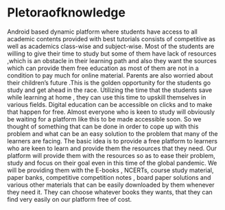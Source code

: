 # Pletoraofknowledge

Android based dynamic platform where students have access to all academic contents provided with best tutorials consists of competitive as well as academics class-wise and subject-wise. 
Most of the students are willing to give their time to study but some of them have lack of resources ,which is an obstacle in their learning path and also they want the sources which can provide them free education as most of them are not in a condition to pay much for online material. Parents are also worried about their children’s future .This is the golden opportunity for the students go study and get ahead in the race. Utilizing the time that the students save while learning at home , they can use this time to upskill themselves in various fields. Digital education can be accessible on clicks and to make that happen for free. Almost everyone who is keen to study will obviously be waiting for a platform like this to be made accessible soon. So we thought of something that can be done in order to cope up with this problem and what can be an easy solution to the problem that many of the learners are facing. The basic idea is to provide a free platform to learners who are keen to learn and provide them the resources that they need. Our platform will provide them with the resources so as to ease their problem, study and focus on their goal even in this time of the global pandemic. We will be providing them with the E-books , NCERTs, course study material, paper banks, competitive competition notes , board paper solutions and various other materials that can be easily downloaded by them whenever they need it. They can choose whatever books they wants, that they can find very easily on our platform free of cost. 
